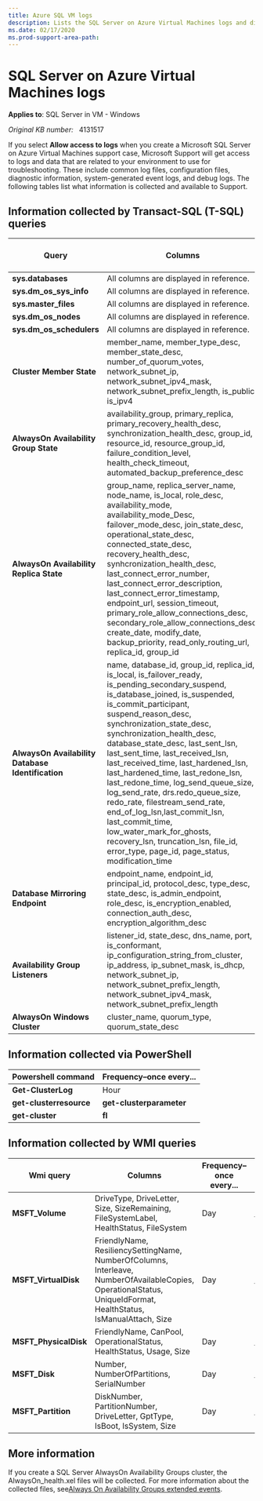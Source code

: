 ```yaml
---
title: Azure SQL VM logs
description: Lists the SQL Server on Azure Virtual Machines logs and diagnostic information that's collected during troubleshooting by Microsoft Support.
ms.date: 02/17/2020
ms.prod-support-area-path:
---
```

# SQL Server on Azure Virtual Machines logs

**Applies to**: SQL Server in VM - Windows

_Original KB number:_ &nbsp; 4131517

If you select **Allow access to logs** when you create a Microsoft SQL Server on Azure Virtual Machines support case, Microsoft Support will get access to logs and data that are related to your environment to use for troubleshooting. These include common log files, configuration files, diagnostic information, system-generated event logs, and debug logs. The following tables list what information is collected and available to Support.

## Information collected by Transact-SQL (T-SQL) queries

|**Query**|**Columns**|**Frequency–once every...**|**Reference**|
|---|---|---|---|
|**sys.databases**|All columns are displayed in reference.|Day|[sys.databases](https://docs.microsoft.com/sql/relational-databases/system-catalog-views/sys-databases-transact-sql)|
|**sys.dm_os_sys_info**|All columns are displayed in reference.|15 minutes|[sys.dm_os_sys_info](https://docs.microsoft.com/sql/relational-databases/system-dynamic-management-views/sys-dm-os-sys-info-transact-sql)|
|**sys.master_files**|All columns are displayed in reference.|15 minutes|[sys.master_files](https://docs.microsoft.com/sql/relational-databases/system-catalog-views/sys-master-files-transact-sql)|
|**sys.dm_os_nodes**|All columns are displayed in reference.|Day|[sys.dm_os_nodes](https://docs.microsoft.com/sql/relational-databases/system-dynamic-management-views/sys-dm-os-nodes-transact-sql)|
|**sys.dm_os_schedulers**|All columns are displayed in reference.|Day|[sys.dm_os_schedulers](https://docs.microsoft.com/sql/relational-databases/system-dynamic-management-views/sys-dm-os-schedulers-transact-sql)|
|**Cluster Member State**|member_name, member_type_desc, member_state_desc, number_of_quorum_votes, network_subnet_ip, network_subnet_ipv4_mask, network_subnet_prefix_length, is_public, is_ipv4|5 minutes|[sys.dm_hadr_cluster_members](https://docs.microsoft.com/sql/relational-databases/system-dynamic-management-views/sys-dm-hadr-cluster-members-transact-sql)   [sys.dm_hadr_cluster_networks](https://docs.microsoft.com/sql/relational-databases/system-dynamic-management-views/sys-dm-hadr-cluster-networks-transact-sql)|
|**AlwaysOn Availability Group State**|availability_group, primary_replica, primary_recovery_health_desc, synchronization_health_desc, group_id, resource_id, resource_group_id, failure_condition_level, health_check_timeout, automated_backup_preference_desc|5 minutes|[sys.availability_groups](https://docs.microsoft.com/sql/relational-databases/system-catalog-views/sys-availability-groups-transact-sql)   [sys.dm_hadr_availability_group_states](https://docs.microsoft.com/sql/relational-databases/system-dynamic-management-views/sys-dm-hadr-availability-group-states-transact-sql)|
|**AlwaysOn Availability Replica State**|group_name, replica_server_name, node_name, is_local, role_desc, availability_mode, availability_mode_Desc, failover_mode_desc, join_state_desc, operational_state_desc, connected_state_desc, recovery_health_desc, synhcronization_health_desc, last_connect_error_number, last_connect_error_description, last_connect_error_timestamp, endpoint_url, session_timeout, primary_role_allow_connections_desc, secondary_role_allow_connections_desc, create_date, modify_date, backup_priority, read_only_routing_url, replica_id, group_id|5 minutes|[sys.dm_hadr_availability_replica_cluster_nodes](https://docs.microsoft.com/sql/relational-databases/system-dynamic-management-views/sys-dm-hadr-availability-replica-cluster-nodes-transact-sql)  [sys.dm_hadr_availability_replica_cluster_states](https://docs.microsoft.com/sql/relational-databases/system-dynamic-management-views/sys-dm-hadr-availability-replica-cluster-states-transact-sql)  [sys.dm_hadr_availability_replica_states](https://docs.microsoft.com/sql/relational-databases/system-dynamic-management-views/sys-dm-hadr-availability-replica-states-transact-sql)  [sys.availability_replicas](https://docs.microsoft.com/sql/relational-databases/system-catalog-views/sys-availability-replicas-transact-sql)  [sys.availability_groups](https://docs.microsoft.com/sql/relational-databases/system-catalog-views/sys-availability-groups-transact-sql)|
|**AlwaysOn Availability Database Identification**|name, database_id, group_id, replica_id, is_local, is_failover_ready, is_pending_secondary_suspend, is_database_joined, is_suspended, is_commit_participant, suspend_reason_desc, synchronization_state_desc, synchronization_health_desc, database_state_desc, last_sent_lsn, last_sent_time, last_received_lsn, last_received_time, last_hardened_lsn, last_hardened_time, last_redone_lsn, last_redone_time, log_send_queue_size, log_send_rate, drs.redo_queue_size, redo_rate, filestream_send_rate, end_of_log_lsn,last_commit_lsn, last_commit_time, low_water_mark_for_ghosts, recovery_lsn, truncation_lsn, file_id, error_type, page_id, page_status, modification_time|5 minutes|[sys.dm_hadr_database_replica_cluster_states](https://docs.microsoft.com/sql/relational-databases/system-dynamic-management-views/sys-dm-hadr-database-replica-cluster-states-transact-sql)   [sys.dm_hadr_database_replica_states](https://docs.microsoft.com/sql/relational-databases/system-dynamic-management-views/sys-dm-hadr-database-replica-states-transact-sql)   [sys.dm_hadr_auto_page_repair](https://docs.microsoft.com/sql/relational-databases/system-dynamic-management-views/sys-dm-hadr-auto-page-repair-transact-sql) |
|**Database Mirroring Endpoint**|endpoint_name, endpoint_id, principal_id, protocol_desc, type_desc, state_desc, is_admin_endpoint, role_desc, is_encryption_enabled, connection_auth_desc, encryption_algorithm_desc|15 minutes|[sys.database_mirroring_endpoints](https://docs.microsoft.com/sql/relational-databases/system-catalog-views/sys-database-mirroring-endpoints-transact-sql)|
|**Availability Group Listeners**|listener_id, state_desc, dns_name, port, is_conformant, ip_configuration_string_from_cluster, ip_address, ip_subnet_mask, is_dhcp, network_subnet_ip, network_subnet_prefix_length, network_subnet_ipv4_mask, network_subnet_prefix_length|15 minutes|[sys.availability_group_listeners](https://docs.microsoft.com/sql/relational-databases/system-catalog-views/sys-availability-group-listeners-transact-sql)  [sys.availability_group_listener_ip_addresses](https://docs.microsoft.com/sql/relational-databases/system-catalog-views/sys-availability-group-listener-ip-addresses-transact-sql)|
|**AlwaysOn Windows Cluster**|cluster_name, quorum_type, quorum_state_desc|15 minutes|[sys.dm_hadr_cluster](https://docs.microsoft.com/sql/relational-databases/system-dynamic-management-views/sys-dm-hadr-cluster-transact-sql)|

## Information collected via PowerShell

|**Powershell command**|**Frequency–once every...**|
|---|---|
|**Get-ClusterLog**|Hour|
|**get-clusterresource** | **get-clusterparameter**|Hour|
|**get-cluster** | **fl**|Hour|

## Information collected by WMI queries

|**Wmi query**|**Columns**|**Frequency–once every...**|**Link**|
|---|---|---|---|
|**MSFT_Volume**|DriveType, DriveLetter, Size, SizeRemaining, FileSystemLabel, HealthStatus, FileSystem|Day|[MSFT_Volume](https://msdn.microsoft.com/library/windows/desktop/hh830604%28v=vs.85%29.aspx)|
|**MSFT_VirtualDisk**|FriendlyName, ResiliencySettingName, NumberOfColumns, Interleave, NumberOfAvailableCopies, OperationalStatus, UniqueIdFormat, HealthStatus, IsManualAttach, Size|Day|[MSFT_VirtualDisk](https://msdn.microsoft.com/library/windows/desktop/hh830584%28v=vs.85%29.aspx)|
|**MSFT_PhysicalDisk**|FriendlyName, CanPool, OperationalStatus, HealthStatus, Usage, Size|Day|[MSFT_PhysicalDisk](https://msdn.microsoft.com/library/windows/desktop/hh830532%28v=vs.85%29.aspx)|
|**MSFT_Disk**|Number, NumberOfPartitions, SerialNumber|Day|[MSFT_Disk](https://msdn.microsoft.com/library/windows/desktop/hh830493%28v=vs.85%29.aspx)|
|**MSFT_Partition**|DiskNumber, PartitionNumber, DriveLetter, GptType, IsBoot, IsSystem, Size|Day|[MSFT_Partition](https://msdn.microsoft.com/library/windows/desktop/hh830524%28v=vs.85%29.aspx)|

## More information

If you create a SQL Server AlwaysOn Availability Groups cluster, the AlwaysOn_health.xel files will be collected. For more information about the collected files, see[Always On Availability Groups extended events](https://docs.microsoft.com/sql/database-engine/availability-groups/windows/always-on-extended-events).
